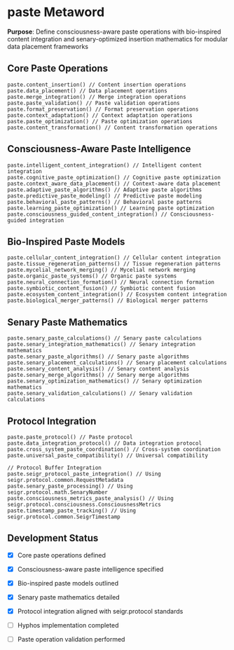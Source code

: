 # paste Metaword

**Purpose**: Define consciousness-aware paste operations with bio-inspired content integration and senary-optimized insertion mathematics for modular data placement frameworks

## Core Paste Operations

```hyphos
paste.content_insertion() // Content insertion operations
paste.data_placement() // Data placement operations
paste.merge_integration() // Merge integration operations
paste.paste_validation() // Paste validation operations
paste.format_preservation() // Format preservation operations
paste.context_adaptation() // Context adaptation operations
paste.paste_optimization() // Paste optimization operations
paste.content_transformation() // Content transformation operations
```

## Consciousness-Aware Paste Intelligence

```hyphos
paste.intelligent_content_integration() // Intelligent content integration
paste.cognitive_paste_optimization() // Cognitive paste optimization
paste.context_aware_data_placement() // Context-aware data placement
paste.adaptive_paste_algorithms() // Adaptive paste algorithms
paste.predictive_paste_modeling() // Predictive paste modeling
paste.behavioral_paste_patterns() // Behavioral paste patterns
paste.learning_paste_optimization() // Learning paste optimization
paste.consciousness_guided_content_integration() // Consciousness-guided integration
```

## Bio-Inspired Paste Models

```hyphos
paste.cellular_content_integration() // Cellular content integration
paste.tissue_regeneration_patterns() // Tissue regeneration patterns
paste.mycelial_network_merging() // Mycelial network merging
paste.organic_paste_systems() // Organic paste systems
paste.neural_connection_formation() // Neural connection formation
paste.symbiotic_content_fusion() // Symbiotic content fusion
paste.ecosystem_content_integration() // Ecosystem content integration
paste.biological_merger_patterns() // Biological merger patterns
```

## Senary Paste Mathematics

```hyphos
paste.senary_paste_calculations() // Senary paste calculations
paste.senary_integration_mathematics() // Senary integration mathematics
paste.senary_paste_algorithms() // Senary paste algorithms
paste.senary_placement_calculations() // Senary placement calculations
paste.senary_content_analysis() // Senary content analysis
paste.senary_merge_algorithms() // Senary merge algorithms
paste.senary_optimization_mathematics() // Senary optimization mathematics
paste.senary_validation_calculations() // Senary validation calculations
```

## Protocol Integration

```hyphos
paste.paste_protocol() // Paste protocol
paste.data_integration_protocol() // Data integration protocol
paste.cross_system_paste_coordination() // Cross-system coordination
paste.universal_paste_compatibility() // Universal compatibility

// Protocol Buffer Integration
paste.seigr_protocol_paste_integration() // Using seigr.protocol.common.RequestMetadata
paste.senary_paste_processing() // Using seigr.protocol.math.SenaryNumber
paste.consciousness_metrics_paste_analysis() // Using seigr.protocol.consciousness.ConsciousnessMetrics
paste.timestamp_paste_tracking() // Using seigr.protocol.common.SeigrTimestamp
```

## Development Status

- [x] Core paste operations defined
- [x] Consciousness-aware paste intelligence specified
- [x] Bio-inspired paste models outlined
- [x] Senary paste mathematics detailed
- [x] Protocol integration aligned with seigr.protocol standards
- [ ] Hyphos implementation completed
- [ ] Paste operation validation performed

